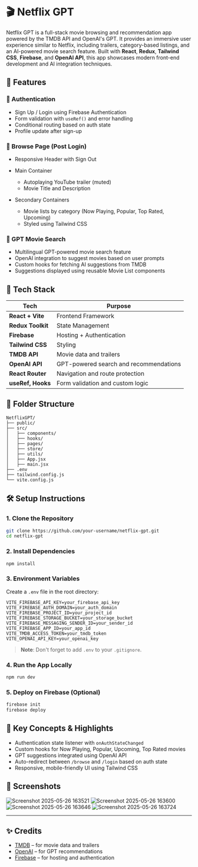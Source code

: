 # 🎬 Netflix GPT

Netflix GPT is a full-stack movie browsing and recommendation app powered by the TMDB API and OpenAI's GPT. It provides an immersive user experience similar to Netflix, including trailers, category-based listings, and an AI-powered movie search feature. Built with **React**, **Redux**, **Tailwind CSS**, **Firebase**, and **OpenAI API**, this app showcases modern front-end development and AI integration techniques.

## 🚀 Features

### 🔐 Authentication

* Sign Up / Login using Firebase Authentication
* Form validation with `useRef()` and error handling
* Conditional routing based on auth state
* Profile update after sign-up

### 🎥 Browse Page (Post Login)

* Responsive Header with Sign Out
* Main Container

  * Autoplaying YouTube trailer (muted)
  * Movie Title and Description
* Secondary Containers

  * Movie lists by category (Now Playing, Popular, Top Rated, Upcoming)
  * Styled using Tailwind CSS

### 🤖 GPT Movie Search

* Multilingual GPT-powered movie search feature
* OpenAI integration to suggest movies based on user prompts
* Custom hooks for fetching AI suggestions from TMDB
* Suggestions displayed using reusable Movie List components

## 🧠 Tech Stack

| Tech              | Purpose                                |
| ----------------- | -------------------------------------- |
| **React + Vite**  | Frontend Framework                     |
| **Redux Toolkit** | State Management                       |
| **Firebase**      | Hosting + Authentication               |
| **Tailwind CSS**  | Styling                                |
| **TMDB API**      | Movie data and trailers                |
| **OpenAI API**    | GPT-powered search and recommendations |
| **React Router**  | Navigation and route protection        |
| **useRef, Hooks** | Form validation and custom logic       |

## 📂 Folder Structure

```
NetflixGPT/
├── public/
├── src/
│   ├── components/
│   ├── hooks/
│   ├── pages/
│   ├── store/
│   ├── utils/
│   ├── App.jsx
│   ├── main.jsx
├── .env
├── tailwind.config.js
└── vite.config.js
```

## 🛠️ Setup Instructions

### 1. Clone the Repository

```bash
git clone https://github.com/your-username/netflix-gpt.git
cd netflix-gpt
```

### 2. Install Dependencies

```bash
npm install
```

### 3. Environment Variables

Create a `.env` file in the root directory:

```env
VITE_FIREBASE_API_KEY=your_firebase_api_key
VITE_FIREBASE_AUTH_DOMAIN=your_auth_domain
VITE_FIREBASE_PROJECT_ID=your_project_id
VITE_FIREBASE_STORAGE_BUCKET=your_storage_bucket
VITE_FIREBASE_MESSAGING_SENDER_ID=your_sender_id
VITE_FIREBASE_APP_ID=your_app_id
VITE_TMDB_ACCESS_TOKEN=your_tmdb_token
VITE_OPENAI_API_KEY=your_openai_key
```

> **Note**: Don't forget to add `.env` to your `.gitignore`.

### 4. Run the App Locally

```bash
npm run dev
```

### 5. Deploy on Firebase (Optional)

```bash
firebase init
firebase deploy
```

## 🧪 Key Concepts & Highlights

* Authentication state listener with `onAuthStateChanged`
* Custom hooks for Now Playing, Popular, Upcoming, Top Rated movies
* GPT suggestions integrated using OpenAI API
* Auto-redirect between `/browse` and `/login` based on auth state
* Responsive, mobile-friendly UI using Tailwind CSS

## 📸 Screenshots

> 
![Screenshot 2025-05-26 163521](https://github.com/user-attachments/assets/67d259e9-5c6b-4ef0-8391-f05050b2a75c)
![Screenshot 2025-05-26 163600](https://github.com/user-attachments/assets/5bc381e6-2e84-4e33-b1c9-45ad20545f1f)
![Screenshot 2025-05-26 163646](https://github.com/user-attachments/assets/51d60204-a03f-457f-a7af-5d9395920bb5)
![Screenshot 2025-05-26 163724](https://github.com/user-attachments/assets/b788974c-aecd-42ab-90aa-a6503455311a)

---

## ✨ Credits

* [TMDB](https://www.themoviedb.org/) – for movie data and trailers
* [OpenAI](https://platform.openai.com/) – for GPT recommendations
* [Firebase](https://firebase.google.com/) – for hosting and authentication
